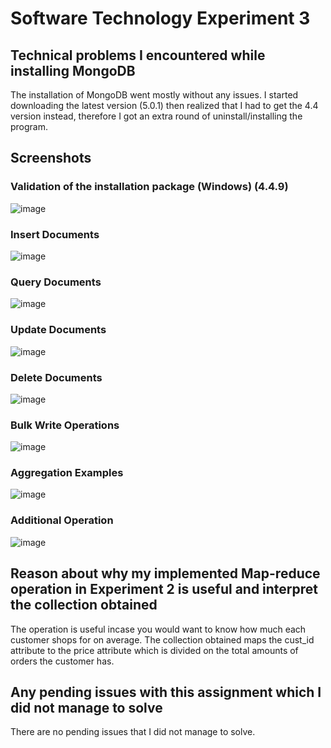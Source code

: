 # Software Technology Experiment 3 #

## Technical problems I encountered while installing MongoDB ##

The installation of MongoDB went mostly without any issues. I started downloading the latest version (5.0.1) then realized that I had to get the 4.4 version instead, therefore I got an extra round of uninstall/installing the program.

## Screenshots ##

### Validation of the installation package (Windows) (4.4.9) ###
![image](https://user-images.githubusercontent.com/31306712/134182135-5ca1dfac-6ac7-4728-bcd6-f392c74fee6a.png)

### Insert Documents ###
![image](https://user-images.githubusercontent.com/31306712/134191340-c96b7029-affe-4df2-8cc5-ee11dbd90e73.png)

### Query Documents ###
![image](https://user-images.githubusercontent.com/31306712/134192013-8292172f-e4da-4a6f-a77d-06ffb52a2e00.png)

### Update Documents ###
![image](https://user-images.githubusercontent.com/31306712/134192267-1923d8ca-0813-4cde-9d35-1018246b1a6d.png)

### Delete Documents ###
![image](https://user-images.githubusercontent.com/31306712/134192586-7b486386-e4ee-4c45-8a25-0268d5702f1b.png)

### Bulk Write Operations ###
![image](https://user-images.githubusercontent.com/31306712/134194273-9e191c8c-8568-4a06-b8b1-beefb72703a7.png)

### Aggregation Examples ###
![image](https://user-images.githubusercontent.com/31306712/134213048-9a31c463-a1d6-4c1c-b706-154c12cf0953.png)

### Additional Operation ###
![image](https://user-images.githubusercontent.com/31306712/134217811-8f0d4bc3-6b4e-4637-b138-6700c5a8cd53.png)

## Reason about why my implemented Map-reduce operation in Experiment 2 is useful and interpret the collection obtained ##
The operation is useful incase you would want to know how much each customer shops for on average. The collection obtained maps the cust_id attribute to the price attribute which is divided on the total amounts of orders the customer has.

## Any pending issues with this assignment which I did not manage to solve ##
There are no pending issues that I did not manage to solve.
